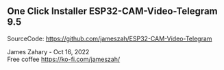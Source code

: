 
<h2>One Click Installer ESP32-CAM-Video-Telegram 9.5 </h2>

<script type="module" src="https://unpkg.com/esp-web-tools@9.0.3/dist/web/install-button.js?module"></script>   
<esp-web-install-button manifest="installer204/manifest_orig.json"></esp-web-install-button>   
                                                 
          
          
SourceCode: <a href="https://github.com/jameszah/ESP32-CAM-Video-Telegram/">https://github.com/jameszah/ESP32-CAM-Video-Telegram</a>      
     
       
James Zahary - Oct 16, 2022      
Free coffee <a href="https://ko-fi.com/jameszah">https://ko-fi.com/jameszah/</a>    

